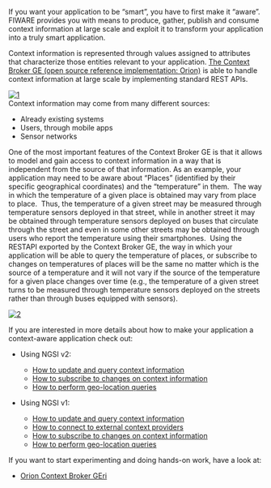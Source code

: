 If you want your application to be “smart”, you have to first make it
“aware”. FIWARE provides you with means to produce, gather, publish and
consume context information at large scale and exploit it to transform
your application into a truly smart application.  

Context information is represented through values assigned to attributes
that characterize those entities relevant to your application. [The Context Broker GE (open source reference implementation: Orion)](http://catalogue.fiware.org/enablers/publishsubscribe-context-broker-orion-context-broker)
is able to handle context information at large scale by implementing
standard REST APIs. 

[![1](images/1.png)](images/1.png)  
Context information may come from many different sources:

-   Already existing systems
-   Users, through mobile apps
-   Sensor networks

One of the most important features of the Context Broker GE is that it
allows to model and gain access to context information in a way that is
independent from the source of that information. As an example, your
application may need to be aware about “Places” (identified by their
specific geographical coordinates) and the “temperature” in them.  The
way in which the temperature of a given place is obtained may vary from
place to place.  Thus, the temperature of a given street may be measured
through temperature sensors deployed in that street, while in another
street it may be obtained through temperature sensors deployed on buses
that circulate through the street and even in some other streets may be
obtained through users who report the temperature using their
smartphones.  Using the RESTAPI exported by the Context Broker GE, the
way in which your application will be able to query the temperature of
places, or subscribe to changes on temperatures of places will be the
same no matter which is the source of a temperature and it will not vary
if the source of the temperature for a given place changes over time
(e.g., the temperature of a given street turns to be measured through
temperature sensors deployed on the streets rather than through buses
equipped with sensors).

[![2](images/2.png)](images/2.png)

If you are interested in more details about how to make your application
a context-aware application check out:

- Using NGSI v2:
    - [How to update and query context information](v2/how-to-update-and-query-context-information.md)
    - [How to subscribe to changes on context information](v2/how-to-subscribe-to-changes-on-context-information.md)
    - [How to perform geo-location queries](v2/how-to-perform-geo-located-queries.md)

- Using NGSI v1: 
    - [How to update and query context information](how-to-update-and-query-context-information.md)
    - [How to connect to external context providers](how-to-connect-to-external-context-providers.md)
    - [How to subscribe to changes on context information](how-to-subscribe-to-changes-on-context-information.md)
    - [How to perform geo-location queries](how-to-perform-geo-located-queries.md)


If you want to start experimenting and doing hands-on work, have a look at:

- [Orion Context Broker GEri](http://github.com/fiware/context.orion)

